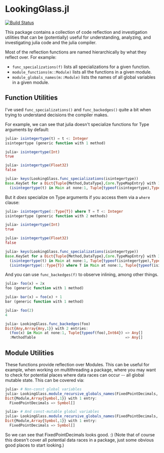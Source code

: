 # LookingGlass.jl

[![Build Status](https://travis-ci.com/NHDaly/LookingGlass.jl.svg?branch=master)](https://travis-ci.com/NHDaly/LookingGlass.jl)

This package contains a collection of code reflection and investigation utilities that can
be (potentially) useful for understanding, analyzing, and investigating julia code and the
julia compiler.

Most of the reflection functions are named hierarchically by what they reflect over. For
example:
- `func_specializations(f)` lists all specializations for a given function.
- `module_functions(m::Module)` lists all the functions in a given module.
- `module_globals_names(m::Module)` lists the names of all global variables in a given module.

## Function Utilities

I've used `func_specializations()` and `func_backedges()` quite a bit when trying to
understand decisions the compiler makes.

For example, we can see that julia doesn't specialize functions for Type arguments by default:
```julia
julia> isintegertype(t) = t <: Integer
isintegertype (generic function with 1 method)

julia> isintegertype(Int)
true

julia> isintegertype(Float32)
false

julia> keys(LookingGlass.func_specializations(isintegertype))
Base.KeySet for a Dict{Tuple{Method,DataType},Core.TypeMapEntry} with 1 entry. Keys:
  (isintegertype(t) in Main at none:1, Tuple{typeof(isintegertype),Type})
```

But it _does_ specialize on Type arguments if you access them via a `where` clause:
```julia
julia> isintegertype(::Type{T}) where T = T <: Integer
isintegertype (generic function with 2 methods)

julia> isintegertype(Int)
true

julia> isintegertype(Float32)
false

julia> keys(LookingGlass.func_specializations(isintegertype))
Base.KeySet for a Dict{Tuple{Method,DataType},Core.TypeMapEntry} with 3 entries. Keys:
  (isintegertype(t) in Main at none:1, Tuple{typeof(isintegertype),Type})
  (isintegertype(::Type{T}) where T in Main at none:1, Tuple{typeof(isintegertype),Type{Float32}})
```

And you can use `func_backedges(f)` to observe inlining, among other things.
```julia
julia> foo(x) = 2x
foo (generic function with 1 method)

julia> bar(x) = foo(x) + 1
bar (generic function with 1 method)

julia> foo(2)
4

julia> LookingGlass.func_backedges(foo)
Dict{Any,Array{Any,1}} with 2 entries:
  (foo(x) in Main at none:1, Tuple{typeof(foo),Int64}) => Any[]
  :MethodTable                                         => Any[]
```

## Module Utilities

These functions provide reflection over Modules. This can be useful for example, when
working on multithreading a package, where you may want to check for potential places where
data races can occur -- all global mutable state. This can be covered via:
```julia
julia> # Non-const global variables
julia> LookingGlass.module_recursive_globals_names(FixedPointDecimals, constness=:nonconst, mutability=:all)
Dict{Module,Array{Symbol,1}} with 1 entry:
  FixedPointDecimals => Symbol[]

julia> # And const-mutable global variables
julia> LookingGlass.module_recursive_globals_names(FixedPointDecimals, constness=:const, mutability=:mutable)
Dict{Module,Array{Symbol,1}} with 1 entry:
  FixedPointDecimals => Symbol[]
```

So we can see that FixedPointDecimals looks good. :) (Note that of course this doesn't cover
all potential data races in a package, just some obvious good places to start looking.)
